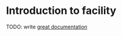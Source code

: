 # Introduction to facility

TODO: write [great documentation](http://jacobian.org/writing/what-to-write/)
